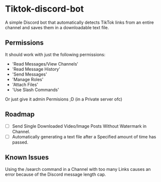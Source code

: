 # Tiktok-discord-bot
A simple Discord bot that automatically detects TikTok links from an entire channel and saves them in a downloadable text file.

## Permissions

It should work with just the following permissions:
- 'Read Messages/View Channels'
- 'Read Message History'
- 'Send Messages'
- 'Manage Roles'
- 'Attach Files'
- 'Use Slash Commands'

Or just give it admin Permisions ;D (in a Private server ofc)

## Roadmap

- [ ] Send Single Downloaded Video/Image Posts Without Watermark in Channel.
- [ ] Automatically generating a text file after a Specified amount of time has passed.

## Known Issues
Using the /search command in a Channel with too many Links causes an error because of the Discord message length cap.
